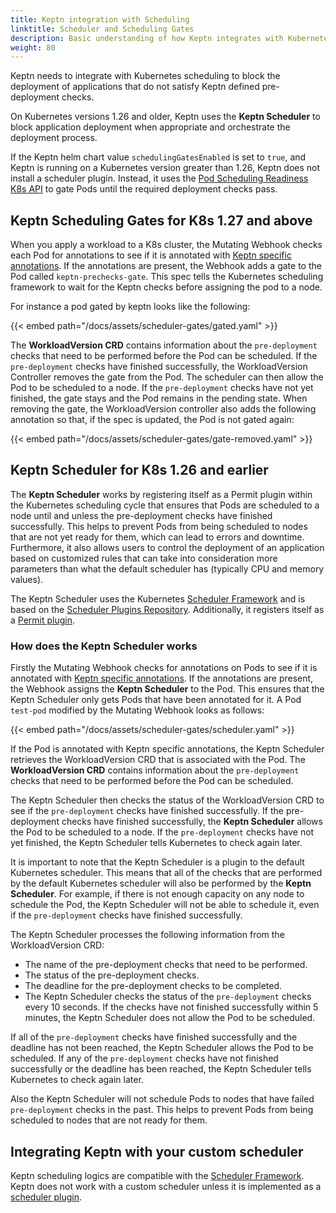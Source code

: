 ```yaml
---
title: Keptn integration with Scheduling
linktitle: Scheduler and Scheduling Gates
description: Basic understanding of how Keptn integrates with Kubernetes Pod Scheduling
weight: 80
---
```


Keptn needs to integrate with Kubernetes scheduling to block
the deployment of applications that do not satisfy Keptn defined pre-deployment checks.

On Kubernetes versions 1.26 and older,
Keptn uses the **Keptn Scheduler** to block application deployment when appropriate
and orchestrate the deployment process.

If the Keptn helm chart value `schedulingGatesEnabled` is set to `true`, and Keptn is running on a Kubernetes version
greater than 1.26, Keptn does not install a scheduler plugin.
Instead, it uses
the [Pod Scheduling Readiness K8s API](https://kubernetes.io/docs/concepts/scheduling-eviction/pod-scheduling-readiness)
to gate Pods until the required deployment checks pass.

## Keptn Scheduling Gates for K8s 1.27 and above

When you apply a workload to a K8s cluster,
the Mutating Webhook checks each Pod for annotations
to see if it is annotated with
[Keptn specific annotations](../../implementing/integrate/_index.md#basic-annotations).
If the annotations are present, the Webhook adds a gate to the Pod called `keptn-prechecks-gate`.
This spec tells the Kubernetes scheduling framework
to wait for  the Keptn checks before assigning the pod to a node.

For instance a pod gated by keptn looks like the following:

{{< embed path="/docs/assets/scheduler-gates/gated.yaml" >}}

The **WorkloadVersion CRD** contains information about the `pre-deployment` checks that
need to be performed before the Pod can be scheduled.
If the `pre-deployment` checks have finished successfully, the WorkloadVersion Controller removes the gate from the
Pod.
The scheduler can then allow the Pod to be scheduled to a node.
If the `pre-deployment` checks have not yet finished, the gate stays and the Pod remains in the pending state.
When removing the gate, the WorkloadVersion controller also adds the following annotation so that,
if the spec is updated,
the Pod is not gated again:

{{< embed path="/docs/assets/scheduler-gates/gate-removed.yaml" >}}

## Keptn Scheduler for K8s 1.26 and earlier

The **Keptn Scheduler** works by registering itself as a Permit plugin within the Kubernetes
scheduling cycle that ensures that Pods are scheduled to a node until and unless the
pre-deployment checks have finished successfully.
This helps to prevent Pods from being scheduled to nodes that are not yet ready for them,
which can lead to errors and downtime.
Furthermore, it also allows users to control the deployment of an application based on
customized rules that can take into consideration more parameters than what the default
scheduler has (typically CPU and memory values).

The Keptn Scheduler uses the Kubernetes
[Scheduler Framework](https://kubernetes.io/docs/concepts/scheduling-eviction/scheduling-framework/) and is based on the
[Scheduler Plugins Repository](https://github.com/kubernetes-sigs/scheduler-plugins/tree/master).
Additionally, it registers itself as
a [Permit plugin](https://kubernetes.io/docs/concepts/scheduling-eviction/scheduling-framework/#permit).

### How does the Keptn Scheduler works

Firstly the Mutating Webhook checks for annotations on Pods to see if it is annotated with
[Keptn specific annotations](../../implementing/integrate/#basic-annotations).
If the annotations are present, the Webhook assigns the **Keptn Scheduler** to the Pod.
This ensures that the Keptn Scheduler only gets Pods that have been annotated for it.
A Pod `test-pod` modified by the Mutating Webhook looks as follows:

{{< embed path="/docs/assets/scheduler-gates/scheduler.yaml" >}}

If the Pod is annotated with Keptn specific annotations, the Keptn Scheduler retrieves
the WorkloadVersion CRD that is associated with the Pod.
The **WorkloadVersion CRD** contains information about the `pre-deployment` checks that
need to be performed before the Pod can be scheduled.

The Keptn Scheduler then checks the status of the WorkloadVersion CRD to see
if the `pre-deployment` checks have finished successfully.
If the pre-deployment checks have finished successfully, the **Keptn Scheduler** allows
the Pod to be scheduled to a node.
If the `pre-deployment` checks have not yet finished, the Keptn Scheduler tells Kubernetes to check again later.

It is important to note that the Keptn Scheduler is a plugin to the default Kubernetes scheduler.
This means that all of the checks that are performed by the default Kubernetes scheduler
will also be performed by the **Keptn Scheduler**.
For example, if there is not enough capacity on any node to schedule the Pod,
the Keptn Scheduler will not be able to schedule it, even if the `pre-deployment`
checks have finished successfully.

The Keptn Scheduler processes the following information from the WorkloadVersion CRD:

- The name of the pre-deployment checks that need to be performed.
- The status of the pre-deployment checks.
- The deadline for the pre-deployment checks to be completed.
- The Keptn Scheduler checks the status of the `pre-deployment` checks every 10 seconds.
If the checks have not finished successfully within 5 minutes,
the Keptn Scheduler does not allow the Pod to be scheduled.

If all of the `pre-deployment` checks have finished successfully and the deadline has not been reached,
the Keptn Scheduler allows the Pod to be scheduled.
If any of the `pre-deployment` checks have not finished successfully or the deadline has
been reached, the Keptn Scheduler tells Kubernetes to check again later.

Also the Keptn Scheduler will not schedule Pods to nodes that have failed `pre-deployment`
checks in the past.
This helps to prevent Pods from being scheduled to nodes that are not ready for them.

## Integrating Keptn with your custom scheduler

Keptn scheduling logics are compatible with
the [Scheduler Framework](https://kubernetes.io/docs/concepts/scheduling-eviction/scheduling-framework/).
Keptn does not work with a custom scheduler unless it is implemented as
a [scheduler plugin](https://kubernetes.io/docs/concepts/scheduling-eviction/scheduling-framework/#plugin-configuration).
